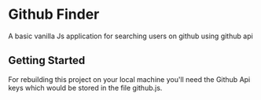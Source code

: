 # Github Finder

A basic vanilla Js application for searching users on github using github api

## Getting Started

For rebuilding this project on your local machine you'll need the Github Api keys which would be stored in the file github.js.

